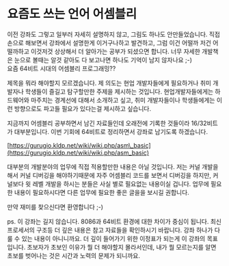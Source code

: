 # 요즘도 쓰는 언어 어셈블리


이전 강좌도 그렇고 일부러 자세히 설명하지 않고, 그림도 하나도 안만들었습니다. 직접 손으로 해보면서 강좌에서 설명한게 이거구나하고 발견하고, 그럼 이건 어떨까 저건 어떨까하고 이것저것 상상해서 더 알아가는 공부가 되셨으면 합니다. 너무 자세한 개발책은 눈으로 볼때는 알것 같아도 다 보고나면 하나도 기억이 남지 않자나요 ;-\)  
요즘 64비트 시대의 어셈블리 프로그래밍??

제목을 뭐라 해야할지 모르겠습니다. 제 의도는 현업 개발자들에게 필요하거나 취미 개발자나 학생들이 즐길고 탐구할만한 주제을 제시하는 것입니다. 현업개발자들에게는 하드웨어와 마주치는 경계선에 대해서 소개하고 싶고, 취미 개발자들이나 학생들에게는 이런 방향으로도 파고들 필요가 있다는걸 제시하고 싶습니다.

지금까지 어셈블리 공부하면서 남긴 자료들인데 오래전에 기록한 것들이라 16/32비트가 대부분입니다. 이번 기회에 64비트로 정리하면서 강좌로 남기도록 하겠습니다.

[https://gurugio.kldp.net/wiki/wiki.php/asm\_basic](https://gurugio.kldp.net/wiki/wiki.php/asm_basic)

대부분의 개발분야의 업무에 직접 적용할만한 내용은 아닐 것입니다. 저는 커널 개발을 해서 커널 디버깅을 해야하기때문에 자주 어셈블리 코드를 보면서 디버깅을 하지만, 커널보다 윗 레벨 개발을 하시는 분들은 사실 별로 필요없는 내용이실 겁니다. 업무에 필요한 내용이 필요하시다면 다른 업무에 필요한 좋은 글을을 보시길 권합니다.

만약 재미를 찾으신다면 환영합니다 ;-\)

ps. 이 강좌는 길지 않습니다. 8086과 64비트 환경에 대한 차이가 중심이 됩니다. 최신 프로세서의 구조등 더 깊은 내용은 참고 자료들을 확인하시기 바랍니다. 강좌 하나가 다룰 수 있는 내용이 아니니까요. 더 깊이 들어가기 위한 이정표가 되는게 이 강좌의 목표입니다. 초보자가 초보인 이유가 뭘 더 해야할지 몰라서인데, 내가 뭘 모르는지를 알면 초보를 벗어나는 것은 시간과 노력의 문제가 되니까요.

